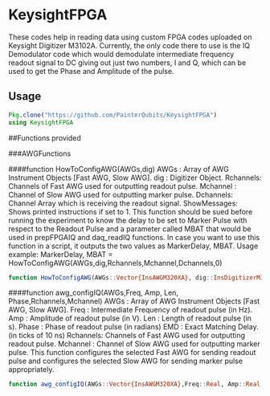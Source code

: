 # KeysightFPGA
These codes help in reading data using custom FPGA codes uploaded on Keysight Digitizer M3102A. Currently, the only code there to use is the IQ Demodulator code which would demodulate intermediate frequency readout signal to DC giving out just two numbers, I and Q, which can be used to get the Phase and Amplitude of the pulse.

## Usage

```jl
Pkg.clone("https://github.com/PainterQubits/KeysightFPGA")
using KeysightFPGA
```
##Functions provided

###AWGFunctions

####function HowToConfigAWG(AWGs,dig)
AWGs    :   Array of AWG Instrument Objects [Fast AWG, Slow AWG].
dig     :   Digitizer Object.
Rchannels:  Channels of Fast AWG used for outputting readout pulse.
Mchannel :  Channel of Slow AWG used for outputting marker pulse.
Dchannels:   Channel Array which is receiving the readout signal.
ShowMessages: Shows printed instructions if set to 1.
This function should be sued before running the experiment to know the delay to be set to Marker Pulse
with respect to the Readout Pulse and a parameter called MBAT that would be used in prepFPGAIQ and
daq_readIQ functions.
In case you want to use this function in a script, it outputs the two values as MarkerDelay, MBAT.
Usage example: MarkerDelay, MBAT = HowToConfigAWG(AWGs,dig,Rchannels,Mchannel,Dchannels,0)
```jl
function HowToConfigAWG(AWGs::Vector{InsAWGM320XA}, dig::InsDigitizerM3102A, Rchannels::Array{Int64}=[1,2], Mchannel::Integer=4, Dchannels::Array{Int64}=[1,2],ShowMessages=1)
```

####function awg_configIQ(AWGs,Freq, Amp, Len, Phase,Rchannels,Mchannel)
AWGs    :   Array of AWG Instrument Objects [Fast AWG, Slow AWG].
Freq    :   Intermediate Frequency of readout pulse (in Hz).
Amp     :   Amplitude of readout pulse (in V).
Len     :   Length of readout pulse (in s).
Phase   :   Phase of readout pulse (in radians)
EMD     :   Exact Matching Delay. (in ticks of 10 ns)
Rchannels:  Channels of Fast AWG used for outputting readout pulse.
Mchannel :  Channel of Slow AWG used for outputting marker pulse.
This function configures the selected Fast AWG for sending readout pulse and configures the selected Slow AWG for sending marker pulse appropriately.
```jl
function awg_configIQ(AWGs::Vector{InsAWGM320XA},Freq::Real, Amp::Real, Len::Real, Phase::Real, QCMode::Symbol = :Cyclic, EMD::Integer = 10, Rchannels::Array{Int64}=[1,2],Mchannel::Integer=4,ShowMessages::Integer=1)
```
